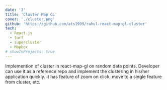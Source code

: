 ```yaml
---
date: '3'
title: 'Cluster Map GL'
cover: './cluster.png'
github: 'https://github.com/ats1999/rahul-react-map-gl-cluster'
tech:
  - React.js
  - turf
  - supercluster
  - Mapbox
# showInProjects: true
---
```


Implemention of cluster in react-map-gl on random data points. Developer can use it as a reference repo and implement the clustering in his/her application quickly. It has feature of zoom on click, move to a single feature from cluster, etc.
